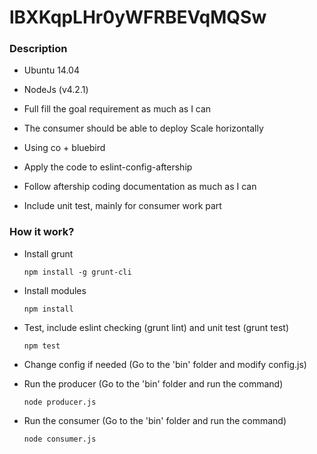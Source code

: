 # lBXKqpLHr0yWFRBEVqMQSw

### Description

- Ubuntu 14.04

- NodeJs (v4.2.1)

- Full fill the goal requirement as much as I can

- The consumer should be able to deploy Scale horizontally

- Using co + bluebird

- Apply the code to eslint-config-aftership

- Follow aftership coding documentation as much as I can

- Include unit test, mainly for consumer work part

### How it work?

- Install grunt

  `npm install -g grunt-cli`

- Install modules

  `npm install`

- Test, include eslint checking (grunt lint) and unit test (grunt test)

  `npm test`

- Change config if needed (Go to the 'bin' folder and modify config.js)

- Run the producer (Go to the 'bin' folder and run the command)

  `node producer.js`

- Run the consumer (Go to the 'bin' folder and run the command)

  `node consumer.js`
